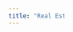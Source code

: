 ```yaml
---
title: "Real Estate Map"
---
```


<style>
    body {
        display: flex;
        justify-content: center; /* Center horizontally */
        align-items: center; /* Center vertically */
    }

    .grid {
        position: relative;
        width: 600px;
        height: 500px;
        display: grid;
        grid-template-columns: repeat(12, 1fr); /* Define grid columns */
        grid-template-rows: repeat(10, 1fr); /* Define grid rows */
    }

    .image {
        position: absolute; /* Absolute positioning within the grid */
        display: block; /* Remove bottom spacing */
    }
</style>
<div class="grid" id="grid"></div>

<script>
    // Function to place an image
    function placeImage(src, a, b, c, d, e) {
    const imgElement = document.createElement('img');
    imgElement.src = src;
    imgElement.alt = "Image";
    imgElement.classList.add("image");

    // Calculate position and size
    const left = a * 50; // Position in pixels
    const top = b * 50; // Position in pixels
    const width = c * 50; // Width in pixels
    const height = d * 50; // Height in pixels

    // Set position and size before rotation
    imgElement.style.left = `${left}px`;
    imgElement.style.top = `${top}px`;
    imgElement.style.width = `${width}px`;
    imgElement.style.height = `${height}px`;

    // Determine the rotation angle in degrees
    let rotate = e * 90; // e can be 1, 2, or 3 for 90, 180, or 270 degrees

    // Set rotation and adjust position based on the angle
    imgElement.style.transform = `rotate(${rotate}deg)`; // Apply rotation
    imgElement.style.transformOrigin = "0 0"; // Fix the top-left corner as the origin for rotation

    // Adjust offsets based on the rotation
    if (rotate === 90) {
        imgElement.style.left = `${left + height}px`;
    } else if (rotate === 180) {
        imgElement.style.left = `${left + width}px`;
        imgElement.style.top = `${top + height}px`;
    } else if (rotate === 270) {
        imgElement.style.top = `${top + width}px`;
    }

    // Append the image to the grid
    document.getElementById('grid').appendChild(imgElement);
}

    for (let i = 0; i <= 12; i++) {
        for (let j = 0; j <= 10; j++) {
            placeImage('fig/empty.png',i,j,1,1,0);
        }
    }

    for (let i = 3; i <= 9; i++) {
        placeImage('fig/road.png',i,1,1,1,0);
    }

    for (let i = 3; i <= 9; i++) {
        placeImage('fig/road.png',i,9,1,1,0);
    }

    for (let i = 2; i <= 8; i++) {
        placeImage('fig/road.png',2,i,1,1,1);
    }

    for (let i = 2; i <= 10; i++) {
        placeImage('fig/road.png',10,i,1,1,1);
    }

    for (let i = 0; i <= 12; i++) {
        placeImage('fig/road.png',i,5,1,1,0);
    }

    placeImage('fig/xing.png',2,5,1,1,0);
    placeImage('fig/xing.png',10,5,1,1,0);

    placeImage('fig/turn.png',2,1,1,1,3);
    placeImage('fig/turn.png',10,1,1,1,0);

    placeImage('fig/tway.png',2,9,1,1,2);

    placeImage('fig/hospital.png',0,8,3,2,3);

    placeImage('fig/xing.png',10,9,1,1,0);

    placeImage('fig/xing.png',11,9,1,1,2);

    placeImage('fig/restaurant.png',11,8,2,1,0);

    placeImage('fig/gym.png',11,10,1,1,2);

    placeImage('fig/fountain.png',12,9,1,1,1);

    // Place images using the new function
    // placeImage('fig/restaurant.png', 1, 0, 2, 1,0); // Position (1,0), Span (2,1)
    placeImage('fig/plaza.png', 3, 6, 2, 2,3);      // Position (1,1), Span (2,2)
    placeImage('fig/fountain.png', 5, 6, 1, 1,0);      // Position (1,1), Span (2,2)
    placeImage('fig/tway.png', 10, 2, 1, 1, 3);
    placeImage('fig/school.png', 11, 1, 3, 2,1);     // Position (1,3), Span (3,2)

    placeImage('fig/xing.png',6,5,1,1,0);
    placeImage('fig/road.png',6,4,1,1,1);
    placeImage('fig/road.png',6,6,1,1,1);
    placeImage('fig/turn.png',6,7,1,1,1);
    placeImage('fig/xing.png',5,7,1,1,1);
    placeImage('fig/restaurant.png',4,8,2,1,2);

    placeImage('fig/school.png', 7, 6, 3, 2,3);     // Position (1,3), Span (3,2)

    placeImage('fig/tway.png', 10, 7, 1, 1,1);

    placeImage('fig/tway.png', 9, 7, 1, 1,2);

    placeImage('fig/gym.png', 9, 6, 1, 1,0);

    placeImage('fig/plaza.png',6,2,2,2,0);


    for (let i = 0; i <= 1; i++) {
        for (let j = 0; j <= 4; j++) {
            placeImage('fig/sale.png',i,j,1,1,0);
        }
    }

    for (let i = 3; i <= 5; i++) {
        for (let j = 2; j <= 4; j++) {
            placeImage('fig/sale.png',i,j,1,1,0);
        }
    }
</script>